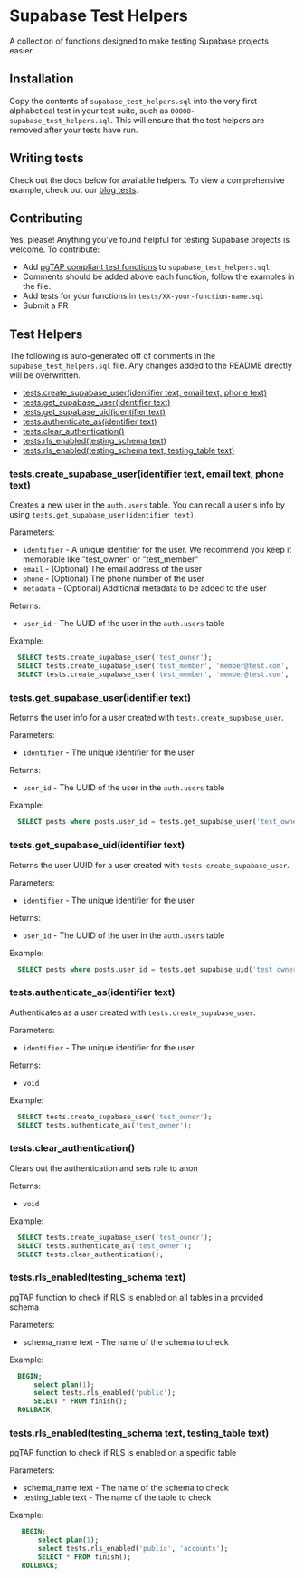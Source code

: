 # Supabase Test Helpers
A collection of functions designed to make testing Supabase projects easier.

## Installation
Copy the contents of `supabase_test_helpers.sql` into the very first alphabetical test in your test suite, such as `00000-supabase_test_helpers.sql`. This will ensure that the test helpers are removed after your tests have run.

## Writing tests
Check out the docs below for available helpers. To view a comprehensive example, check out our [blog tests](tests/04-blog-example.sql).

## Contributing
Yes, please! Anything you've found helpful for testing Supabase projects is welcome. To contribute:

* Add [pgTAP compliant test functions](https://pgtap.org/documentation.html#composeyourself) to `supabase_test_helpers.sql`
* Comments should be added above each function, follow the examples in the file.
* Add tests for your functions in `tests/XX-your-function-name.sql`
* Submit a PR

## Test Helpers
The following is auto-generated off of comments in the `supabase_test_helpers.sql` file. Any changes added to the README directly will be overwritten.

<!-- START doctoc generated TOC please keep comment here to allow auto update -->
<!-- DON'T EDIT THIS SECTION, INSTEAD RE-RUN doctoc TO UPDATE -->

- [tests.create_supabase_user(identifier text, email text, phone text)](#testscreate_supabase_useridentifier-text-email-text-phone-text)
- [tests.get_supabase_user(identifier text)](#testsget_supabase_useridentifier-text)
- [tests.get_supabase_uid(identifier text)](#testsget_supabase_uididentifier-text)
- [tests.authenticate_as(identifier text)](#testsauthenticate_asidentifier-text)
- [tests.clear_authentication()](#testsclear_authentication)
- [tests.rls_enabled(testing_schema text)](#testsrls_enabledtesting_schema-text)
- [tests.rls_enabled(testing_schema text, testing_table text)](#testsrls_enabledtesting_schema-text-testing_table-text)

<!-- END doctoc generated TOC please keep comment here to allow auto update -->

<!-- include: supabase_test_helpers.sql -->

### tests.create_supabase_user(identifier text, email text, phone text)

Creates a new user in the `auth.users` table.
You can recall a user's info by using `tests.get_supabase_user(identifier text)`.

Parameters:
- `identifier` - A unique identifier for the user. We recommend you keep it memorable like "test_owner" or "test_member"
- `email` - (Optional) The email address of the user
- `phone` - (Optional) The phone number of the user
- `metadata` - (Optional) Additional metadata to be added to the user

Returns:
- `user_id` - The UUID of the user in the `auth.users` table

Example:
```sql
  SELECT tests.create_supabase_user('test_owner');
  SELECT tests.create_supabase_user('test_member', 'member@test.com', '555-555-5555');
  SELECT tests.create_supabase_user('test_member', 'member@test.com', '555-555-5555', '{"key": "value"}'::jsonb);
```

### tests.get_supabase_user(identifier text)

Returns the user info for a user created with `tests.create_supabase_user`.

Parameters:
- `identifier` - The unique identifier for the user

Returns:
- `user_id` - The UUID of the user in the `auth.users` table

Example:
```sql
  SELECT posts where posts.user_id = tests.get_supabase_user('test_owner') -> 'id';
```

### tests.get_supabase_uid(identifier text)

Returns the user UUID for a user created with `tests.create_supabase_user`.

Parameters:
- `identifier` - The unique identifier for the user

Returns:
- `user_id` - The UUID of the user in the `auth.users` table

Example:
```sql
  SELECT posts where posts.user_id = tests.get_supabase_uid('test_owner') -> 'id';
```

### tests.authenticate_as(identifier text)
  Authenticates as a user created with `tests.create_supabase_user`.

Parameters:
- `identifier` - The unique identifier for the user

Returns:
- `void`

Example:
```sql
  SELECT tests.create_supabase_user('test_owner');
  SELECT tests.authenticate_as('test_owner');
```

### tests.clear_authentication()
  Clears out the authentication and sets role to anon

Returns:
- `void`

Example:
```sql
  SELECT tests.create_supabase_user('test_owner');
  SELECT tests.authenticate_as('test_owner');
  SELECT tests.clear_authentication();
```

### tests.rls_enabled(testing_schema text)
pgTAP function to check if RLS is enabled on all tables in a provided schema

Parameters:
- schema_name text - The name of the schema to check

Example:
```sql
  BEGIN;
      select plan(1);
      select tests.rls_enabled('public');
      SELECT * FROM finish();
  ROLLBACK;
```

### tests.rls_enabled(testing_schema text, testing_table text)
pgTAP function to check if RLS is enabled on a specific table

Parameters:
- schema_name text - The name of the schema to check
- testing_table text - The name of the table to check

Example:
```sql
   BEGIN;
       select plan(1);
       select tests.rls_enabled('public', 'accounts');
       SELECT * FROM finish();
   ROLLBACK;
```

<!-- /include: supabase_test_helpers.sql -->
